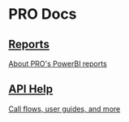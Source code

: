 <style type="text/css">
    .col-md-10 {
        width: 100%;
    }

    .sideaffix {
        display: none;
    }
</style>

<div class="header-container">
    <h1 id="big-header">PRO Docs</h1>
</div>
<div class="button-container">
    <a href="/reports/index.html"><div class="button1"><h2>Reports</h2><p>About PRO's PowerBI reports</p></div></a>
    <a href="/api/flows/flows.html"><div class="button1"><h2>API Help</h2><p>Call flows, user guides, and more</p></div></a>
</div>
 

